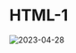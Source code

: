 # HTML-1
![2023-04-28](https://user-images.githubusercontent.com/127149804/235259889-c90a009f-0987-4f20-944e-10bfd92b2416.png)
